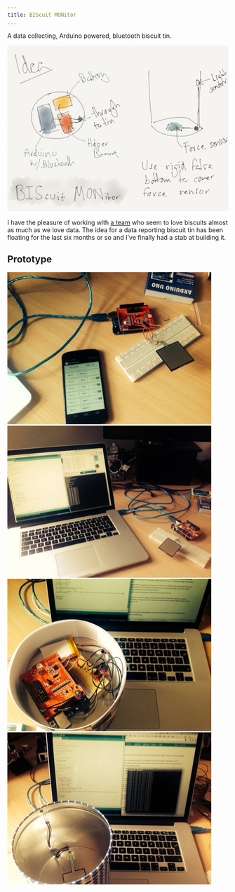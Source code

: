 ```yaml
---
title: BIScuit MONitor
...
```


A data collecting, Arduino powered, bluetooth biscuit tin.

![](img/idea.jpg)

I have the pleasure of working with [a team](https://www.gov.uk/performance) who seem to love biscuits almost as much as we love data. The idea for a data reporting biscuit tin has been floating for the last six months or so and I've finally had a stab at building it.

## Prototype

![](img/testing-sensors-and-shield.jpg)
![](img/basic-client.jpg)
![](img/electronics-in-place.jpg)
![](img/sensors-and-client.jpg)
